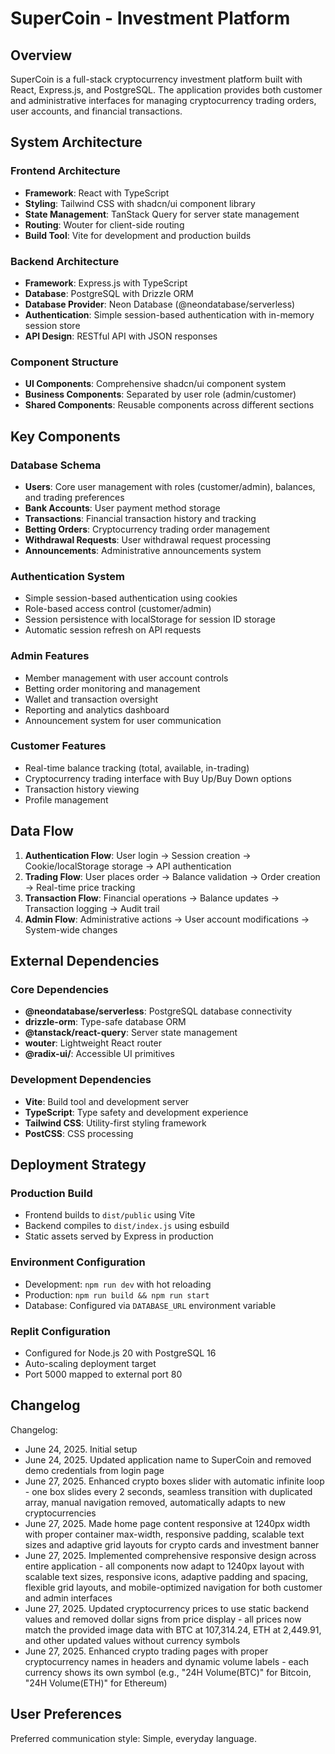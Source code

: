 # SuperCoin - Investment Platform

## Overview

SuperCoin is a full-stack cryptocurrency investment platform built with React, Express.js, and PostgreSQL. The application provides both customer and administrative interfaces for managing cryptocurrency trading orders, user accounts, and financial transactions.

## System Architecture

### Frontend Architecture
- **Framework**: React with TypeScript
- **Styling**: Tailwind CSS with shadcn/ui component library
- **State Management**: TanStack Query for server state management
- **Routing**: Wouter for client-side routing
- **Build Tool**: Vite for development and production builds

### Backend Architecture
- **Framework**: Express.js with TypeScript
- **Database**: PostgreSQL with Drizzle ORM
- **Database Provider**: Neon Database (@neondatabase/serverless)
- **Authentication**: Simple session-based authentication with in-memory session store
- **API Design**: RESTful API with JSON responses

### Component Structure
- **UI Components**: Comprehensive shadcn/ui component system
- **Business Components**: Separated by user role (admin/customer)
- **Shared Components**: Reusable components across different sections

## Key Components

### Database Schema
- **Users**: Core user management with roles (customer/admin), balances, and trading preferences
- **Bank Accounts**: User payment method storage
- **Transactions**: Financial transaction history and tracking
- **Betting Orders**: Cryptocurrency trading order management
- **Withdrawal Requests**: User withdrawal request processing
- **Announcements**: Administrative announcements system

### Authentication System
- Simple session-based authentication using cookies
- Role-based access control (customer/admin)
- Session persistence with localStorage for session ID storage
- Automatic session refresh on API requests

### Admin Features
- Member management with user account controls
- Betting order monitoring and management
- Wallet and transaction oversight
- Reporting and analytics dashboard
- Announcement system for user communication

### Customer Features
- Real-time balance tracking (total, available, in-trading)
- Cryptocurrency trading interface with Buy Up/Buy Down options
- Transaction history viewing
- Profile management

## Data Flow

1. **Authentication Flow**: User login → Session creation → Cookie/localStorage storage → API authentication
2. **Trading Flow**: User places order → Balance validation → Order creation → Real-time price tracking
3. **Transaction Flow**: Financial operations → Balance updates → Transaction logging → Audit trail
4. **Admin Flow**: Administrative actions → User account modifications → System-wide changes

## External Dependencies

### Core Dependencies
- **@neondatabase/serverless**: PostgreSQL database connectivity
- **drizzle-orm**: Type-safe database ORM
- **@tanstack/react-query**: Server state management
- **wouter**: Lightweight React router
- **@radix-ui/**: Accessible UI primitives

### Development Dependencies
- **Vite**: Build tool and development server
- **TypeScript**: Type safety and development experience
- **Tailwind CSS**: Utility-first styling framework
- **PostCSS**: CSS processing

## Deployment Strategy

### Production Build
- Frontend builds to `dist/public` using Vite
- Backend compiles to `dist/index.js` using esbuild
- Static assets served by Express in production

### Environment Configuration
- Development: `npm run dev` with hot reloading
- Production: `npm run build && npm run start`
- Database: Configured via `DATABASE_URL` environment variable

### Replit Configuration
- Configured for Node.js 20 with PostgreSQL 16
- Auto-scaling deployment target
- Port 5000 mapped to external port 80

## Changelog

Changelog:
- June 24, 2025. Initial setup
- June 24, 2025. Updated application name to SuperCoin and removed demo credentials from login page
- June 27, 2025. Enhanced crypto boxes slider with automatic infinite loop - one box slides every 2 seconds, seamless transition with duplicated array, manual navigation removed, automatically adapts to new cryptocurrencies
- June 27, 2025. Made home page content responsive at 1240px width with proper container max-width, responsive padding, scalable text sizes and adaptive grid layouts for crypto cards and investment banner
- June 27, 2025. Implemented comprehensive responsive design across entire application - all components now adapt to 1240px layout with scalable text sizes, responsive icons, adaptive padding and spacing, flexible grid layouts, and mobile-optimized navigation for both customer and admin interfaces
- June 27, 2025. Updated cryptocurrency prices to use static backend values and removed dollar signs from price display - all prices now match the provided image data with BTC at 107,314.24, ETH at 2,449.91, and other updated values without currency symbols
- June 27, 2025. Enhanced crypto trading pages with proper cryptocurrency names in headers and dynamic volume labels - each currency shows its own symbol (e.g., "24H Volume(BTC)" for Bitcoin, "24H Volume(ETH)" for Ethereum)

## User Preferences

Preferred communication style: Simple, everyday language.